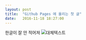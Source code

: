 ```yaml
---
layout: post
title:  "Github Pages 에 올리는 첫 글"
date:   2016-11-18 18:27:00
---
```

한글이 잘 안 적어져
![대체텍스트](https://cloud.githubusercontent.com/assets/23547156/20422518/3b8df70a-adae-11e6-8436-5a87876b99f1.gif)
